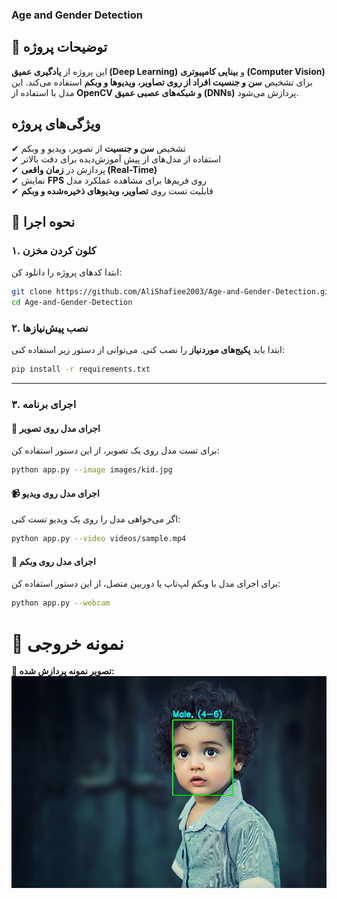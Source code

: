 ### Age and Gender Detection

## **📌 توضیحات پروژه**  
این پروژه از **یادگیری عمیق (Deep Learning)** و **بینایی کامپیوتری (Computer Vision)** برای تشخیص **سن و جنسیت افراد از روی تصاویر، ویدیوها و وبکم** استفاده می‌کند. این مدل با استفاده از **OpenCV و شبکه‌های عصبی عمیق (DNNs)** پردازش می‌شود.  



## **ویژگی‌های پروژه**
✔ تشخیص **سن و جنسیت** از تصویر، ویدیو و وبکم  
✔ استفاده از مدل‌های از پیش آموزش‌دیده برای دقت بالاتر  
✔ پردازش در **زمان واقعی (Real-Time)**  
✔ نمایش **FPS** روی فریم‌ها برای مشاهده عملکرد مدل  
✔ قابلیت تست روی **تصاویر، ویدیوهای ذخیره‌شده و وبکم**  


## **📌 نحوه اجرا**
### **۱. کلون کردن مخزن**
ابتدا کدهای پروژه را دانلود کن:

```sh
git clone https://github.com/AliShafiee2003/Age-and-Gender-Detection.git
cd Age-and-Gender-Detection
```



### **۲. نصب پیش‌نیازها**
ابتدا باید **پکیج‌های موردنیاز** را نصب کنی. می‌توانی از دستور زیر استفاده کنی:

```sh
pip install -r requirements.txt
```

---

### **۳. اجرای برنامه**
#### **📸 اجرای مدل روی تصویر**
برای تست مدل روی یک تصویر، از این دستور استفاده کن:

```sh
python app.py --image images/kid.jpg
```

#### **📹 اجرای مدل روی ویدیو**
اگر می‌خواهی مدل را روی یک ویدیو تست کنی:

```sh
python app.py --video videos/sample.mp4
```

#### **🎥 اجرای مدل روی وبکم**
برای اجرای مدل با وبکم لپ‌تاپ یا دوربین متصل، از این دستور استفاده کن:

```sh
python app.py --webcam
```


# **📸 نمونه خروجی**
**🔹 تصویر نمونه پردازش شده:**
![Sample](outputs/result1.jpg)

